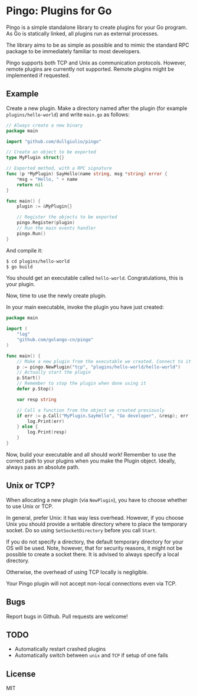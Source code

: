 # Pingo: Plugins for Go

Pingo is a simple standalone library to create plugins for your Go program. As Go is statically
linked, all plugins run as external processes.

The library aims to be as simple as possible and to mimic the standard RPC package to be
immediately familiar to most developers.

Pingo supports both TCP and Unix as communication protocols. However, remote plugins are currently
not supported.  Remote plugins might be implemented if requested.

## Example

Create a new plugin. Make a directory named after the plugin (for example ```plugins/hello-world```)
and write ```main.go``` as follows:

```go
// Always create a new binary
package main

import "github.com/dullgiulio/pingo"

// Create an object to be exported
type MyPlugin struct{}

// Exported method, with a RPC signature
func (p *MyPlugin) SayHello(name string, msg *string) error {
    *msg = "Hello, " + name
    return nil
}

func main() {
	plugin := &MyPlugin{}

	// Register the objects to be exported
	pingo.Register(plugin)
	// Run the main events handler
	pingo.Run()
}
```

And compile it:
```sh
$ cd plugins/hello-world
$ go build
```

You should get an executable called ```hello-world```. Congratulations, this is your plugin.

Now, time to use the newly create plugin.

In your main executable, invoke the plugin you have just created:

```go
package main

import (
	"log"
	"github.com/golango-cn/pingo"
)

func main() {
	// Make a new plugin from the executable we created. Connect to it via TCP
	p := pingo.NewPlugin("tcp", "plugins/hello-world/hello-world")
	// Actually start the plugin
	p.Start()
	// Remember to stop the plugin when done using it
	defer p.Stop()

	var resp string

	// Call a function from the object we created previously
	if err := p.Call("MyPlugin.SayHello", "Go developer", &resp); err != nil {
		log.Print(err)
	} else {
		log.Print(resp)
	}
}
```

Now, build your executable and all should work!  Remember to use the correct path to
your plugins when you make the Plugin object.  Ideally, always pass an absolute path.

## Unix or TCP?

When allocating a new plugin (via ```NewPlugin```), you have to choose whether to
use Unix or TCP.

In general, prefer Unix: it has way less overhead. However, if you choose Unix you
should provide a writable directory where to place the temporary socket.  Do so using
```SetSocketDirectory``` before you call ```Start```.

If you do not specify a directory, the default temporary directory for your OS will
be used. Note, however, that for security reasons, it might not be possible to
create a socket there. It is advised to always specify a local directory.

Otherwise, the overhead of using TCP locally is negligible.

Your Pingo plugin will not accept non-local connections even via TCP.

## Bugs

Report bugs in Github.  Pull requests are welcome!

## TODO

* Automatically restart crashed plugins
* Automatically switch between ```unix``` and ```TCP``` if setup of one fails

## License

MIT

